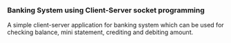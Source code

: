 ### Banking System using Client-Server socket programming                      

A simple client-server application for banking system which can be used for checking balance, mini statement, crediting and debiting amount.                      
